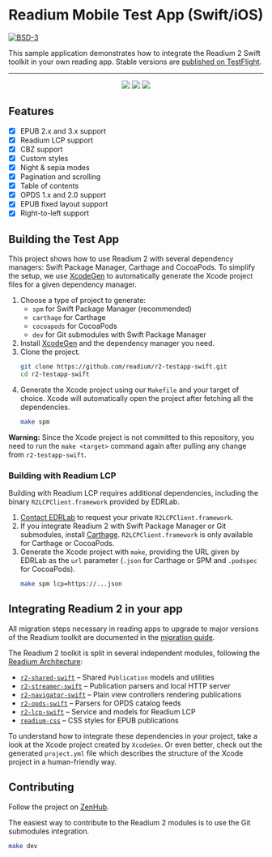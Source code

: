 # Readium Mobile Test App (Swift/iOS)

[![BSD-3](https://img.shields.io/badge/License-BSD--3-brightgreen.svg)](https://opensource.org/licenses/BSD-3-Clause)

This sample application demonstrates how to integrate the Readium 2 Swift toolkit in your own reading app. Stable versions are [published on TestFlight](https://testflight.apple.com/join/lYEMEfBr).

---

<div align="center">
<img src="https://media.giphy.com/media/hAttjic8neYp2/giphy.gif"/>
<img src="https://media.giphy.com/media/13ivNbjbbUT41a/giphy.gif"/>
<img src="https://media.giphy.com/media/l378cRkMNuKx2AOAw/giphy.gif"/>
</div>

## Features

- [x] EPUB 2.x and 3.x support
- [x] Readium LCP support
- [x] CBZ support
- [x] Custom styles
- [x] Night & sepia modes
- [x] Pagination and scrolling
- [x] Table of contents
- [x] OPDS 1.x and 2.0 support
- [x] EPUB fixed layout support
- [x] Right-to-left support

## Building the Test App

This project shows how to use Readium 2 with several dependency managers: Swift Package Manager, Carthage and CocoaPods. To simplify the setup, we use [XcodeGen](https://github.com/yonaskolb/XcodeGen) to automatically generate the Xcode project files for a given dependency manager.

1. Choose a type of project to generate:
    * `spm` for Swift Package Manager (recommended)
    * `carthage` for Carthage
    * `cocoapods` for CocoaPods
    * `dev` for Git submodules with Swift Package Manager
2. Install [XcodeGen](https://github.com/yonaskolb/XcodeGen) and the dependency manager you need.
3. Clone the project.
    ```sh
    git clone https://github.com/readium/r2-testapp-swift.git
    cd r2-testapp-swift
    ```
4. Generate the Xcode project using our `Makefile` and your target of choice. Xcode will automatically open the project after fetching all the dependencies.
    ```sh
    make spm
    ```
**Warning:** Since the Xcode project is not committed to this repository, you need to run the `make <target>` command again after pulling any change from `r2-testapp-swift`.

### Building with Readium LCP

Building with Readium LCP requires additional dependencies, including the binary `R2LCPClient.framework` provided by EDRLab.

1. [Contact EDRLab](mailto:contact@edrlab.org) to request your private `R2LCPClient.framework`.
2. If you integrate Readium 2 with Swift Package Manager or Git submodules, install [Carthage](https://github.com/Carthage/Carthage). `R2LCPClient.framework` is only available for Carthage or CocoaPods.
3. Generate the Xcode project with `make`, providing the URL given by EDRLab as the `url` parameter (`.json` for Carthage or SPM and `.podspec` for CocoaPods).
    ```sh
    make spm lcp=https://...json
    ```

## Integrating Readium 2 in your app

All migration steps necessary in reading apps to upgrade to major versions of the Readium toolkit are documented in the [migration guide](https://readium.org/mobile/swift/migration-guide).

The Readium 2 toolkit is split in several independent modules, following the [Readium Architecture](https://github.com/readium/architecture):

* [`r2-shared-swift`](https://github.com/readium/r2-shared-swift) – Shared `Publication` models and utilities
* [`r2-streamer-swift`](https://github.com/readium/r2-streamer-swift) – Publication parsers and local HTTP server
* [`r2-navigator-swift`](https://github.com/readium/r2-navigator-swift) – Plain view controllers rendering publications
* [`r2-opds-swift`](https://github.com/readium/r2-opds-swift) – Parsers for OPDS catalog feeds
* [`r2-lcp-swift`](https://github.com/readium/r2-lcp-swift) – Service and models for Readium LCP
* [`readium-css`](https://github.com/readium/readium-css) – CSS styles for EPUB publications

To understand how to integrate these dependencies in your project, take a look at the Xcode project created by `XcodeGen`. Or even better, check out the generated `project.yml` file which describes the structure of the Xcode project in a human-friendly way.

## Contributing

Follow the project on [ZenHub](https://app.zenhub.com/workspace/o/readium/r2-testapp-swift/boards).

The easiest way to contribute to the Readium 2 modules is to use the Git submodules integration.

```sh
make dev
```


